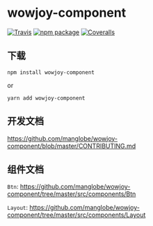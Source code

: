 # wowjoy-component

[![Travis][build-badge]][build]
[![npm package][npm-badge]][npm]
[![Coveralls][coveralls-badge]][coveralls]

## 下载
```
npm install wowjoy-component
```
or
```
yarn add wowjoy-component
```


## 开发文档
https://github.com/manglobe/wowjoy-component/blob/master/CONTRIBUTING.md


## 组件文档
`Btn`:  https://github.com/manglobe/wowjoy-component/tree/master/src/components/Btn

`Layout`:  https://github.com/manglobe/wowjoy-component/tree/master/src/components/Layout

[build-badge]: https://img.shields.io/travis/user/repo/master.png?style=flat-square
[build]: https://travis-ci.org/user/repo

[npm-badge]: https://img.shields.io/npm/v/npm-package.png?style=flat-square
[npm]: https://www.npmjs.org/package/wowjoy-component

[coveralls-badge]: https://img.shields.io/coveralls/user/repo/master.png?style=flat-square
[coveralls]: https://coveralls.io/github/user/repo
